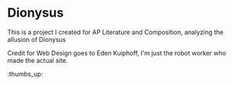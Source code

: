 # Dionysus

This is a project I created for AP Literature and Composition, analyzing the allusion of Dionysus

Credit for Web Design goes to Eden Kuiphoff, I'm just the robot worker who made the actual site.

:thumbs_up:
